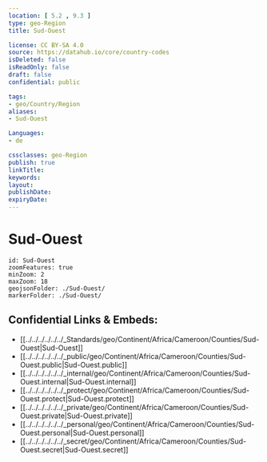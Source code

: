 ```yaml
---
location: [ 5.2 , 9.3 ] 
type: geo-Region
title: Sud-Ouest

license: CC BY-SA 4.0
source: https://datahub.io/core/country-codes
isDeleted: false
isReadOnly: false
draft: false
confidential: public

tags:
- geo/Country/Region
aliases:
- Sud-Ouest

Languages:
- de

cssclasses: geo-Region
publish: true
linkTitle: 
keywords: 
layout: 
publishDate: 
expiryDate: 
---
```


# Sud-Ouest

```leaflet
id: Sud-Ouest
zoomFeatures: true 
minZoom: 2 
maxZoom: 18
geojsonFolder: ./Sud-Ouest/
markerFolder: ./Sud-Ouest/
```


## Confidential Links & Embeds: 
- [[../../../../../../_Standards/geo/Continent/Africa/Cameroon/Counties/Sud-Ouest|Sud-Ouest]] 
- [[../../../../../../_public/geo/Continent/Africa/Cameroon/Counties/Sud-Ouest.public|Sud-Ouest.public]] 
- [[../../../../../../_internal/geo/Continent/Africa/Cameroon/Counties/Sud-Ouest.internal|Sud-Ouest.internal]] 
- [[../../../../../../_protect/geo/Continent/Africa/Cameroon/Counties/Sud-Ouest.protect|Sud-Ouest.protect]] 
- [[../../../../../../_private/geo/Continent/Africa/Cameroon/Counties/Sud-Ouest.private|Sud-Ouest.private]] 
- [[../../../../../../_personal/geo/Continent/Africa/Cameroon/Counties/Sud-Ouest.personal|Sud-Ouest.personal]] 
- [[../../../../../../_secret/geo/Continent/Africa/Cameroon/Counties/Sud-Ouest.secret|Sud-Ouest.secret]] 

